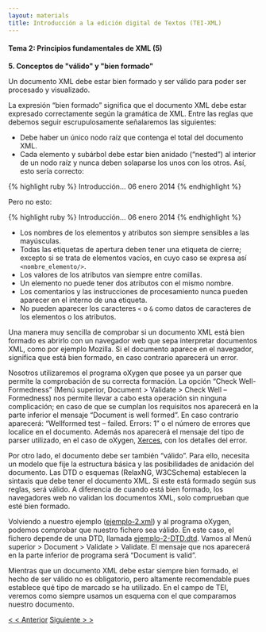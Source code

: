 ```yaml
---
layout: materials
title: Introducción a la edición digital de Textos (TEI-XML)
---
```


#### Tema 2: Principios fundamentales de XML (5)

**5. Conceptos de "válido" y "bien formado"**

Un documento XML debe estar bien formado y ser válido para poder ser procesado y visualizado.

La expresión “bien formado” significa que el documento XML debe estar expresado correctamente según la gramática de XML. Entre las reglas que debemos seguir escrupulosamente señalaremos las siguientes:

* Debe haber un único nodo raíz que contenga el total del documento XML.
* Cada elemento y subárbol debe estar bien anidado (“nested”) al interior de un nodo raíz y nunca deben solaparse los unos con los otros. Así, esto sería correcto: 

{% highlight ruby %}
<metadatos><titulo>Introducción... </titulo> <fecha>06 enero 2014</fecha></metadatos>
{% endhighlight %}

Pero no esto: 

{% highlight ruby %}
<metadatos><titulo>Introducción... <fecha>06 enero 2014</titulo></fecha></metadatos>
{% endhighlight %}

* Los nombres de los elementos y atributos son siempre sensibles a las mayúsculas.
* Todas las etiquetas de apertura deben tener una etiqueta de cierre; excepto si se trata de elementos vacíos, en cuyo caso se expresa así `<nombre_elemento/>`.
* Los valores de los atributos van siempre entre comillas.
* Un elemento no puede tener dos atributos con el mismo nombre.
* Los comentarios y las instrucciones de procesamiento nunca pueden aparecer en el interno de una etiqueta.
* No pueden aparecer los caracteres `<` o `&` como datos de caracteres de los elementos o los atributos.

Una manera muy sencilla de comprobar si un documento XML está bien formado es abrirlo con un navegador web que sepa interpretar documentos XML, como por ejemplo Mozilla. Si el documento aparece en el navegador, significa que está bien formado, en caso contrario aparecerá un error.

Nosotros utilizaremos el programa oXygen que posee ya un parser que permite la comprobación de su correcta formación. La opción “Check Well-Formedness” (Menú superior, Document > Validate > Check Well –Formedness) nos permite llevar a cabo esta operación sin ninguna complicación; en caso de que se cumplan los requisitos nos aparecerá en la parte inferior el mensaje “Document is well formed”. En caso contrario aparecerá: “Wellformed test – failed. Errors: 1” o el número de errores que localice en el documento. Además nos aparecerá el mensaje del tipo de parser utilizado, en el caso de oXygen, [Xerces](http://xml.apache.org/xerces-j/), con los detalles del error.

Por otro lado, el documento debe ser también “válido”. Para ello, necesita un modelo que fije la estructura básica y las posibilidades de anidación del documento. Las DTD o esquemas (RelaxNG, W3CSchema) establecen la sintaxis que debe tener el documento XML. Si este está formado según sus reglas, será válido. A diferencia de cuando está bien formado, los navegadores web no validan los documentos XML, solo comprueban que esté bien formado.

Volviendo a nuestro ejemplo ([ejemplo-2.xml](/o/10015222)) y al programa oXygen, podemos comprobar que nuestro fichero sea válido. En este caso, el fichero depende de una DTD, llamada [ejemplo-2-DTD.dtd](/o/10015224). Vamos al Menú superior > Document > Validate > Validate. El mensaje que nos aparecerá en la parte inferior de programa será “Document is valid”.

Mientras que un documento XML debe estar siempre bien formado, el hecho de ser válido no es obligatorio, pero altamente recomendable pues establece qué tipo de marcado se ha utilizado. En el campo de TEI, veremos como siempre usamos un esquema con el que comparamos nuestro documento.

[< < Anterior](2.4.html)         [Siguiente > >](2.6.html)